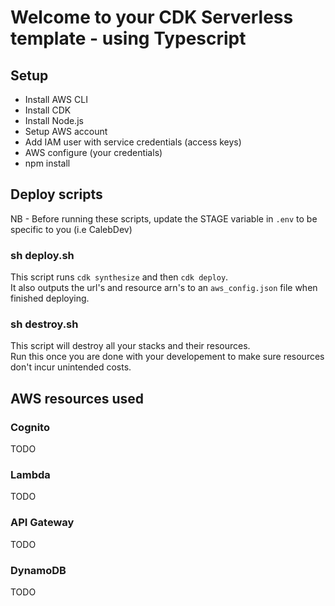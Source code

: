 # Welcome to your CDK Serverless template - using Typescript

## Setup

- Install AWS CLI
- Install CDK
- Install Node.js
- Setup AWS account
- Add IAM user with service credentials (access keys)
- AWS configure (your credentials)
- npm install

## Deploy scripts

NB - Before running these scripts, update the STAGE variable in ```.env``` to be specific to you (i.e CalebDev)


### sh deploy.sh

This script runs ```cdk synthesize``` and then ```cdk deploy```. <br/>
It also outputs the url's and resource arn's to an ```aws_config.json``` file when finished deploying.


### sh destroy.sh

This script will destroy all your stacks and their resources. <br/>Run this once you are done with your developement to make sure resources don't incur unintended costs.

## AWS resources used 

### Cognito
TODO
### Lambda
TODO
### API Gateway
TODO
### DynamoDB
TODO
